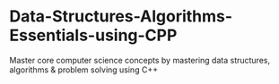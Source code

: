 # Data-Structures-Algorithms-Essentials-using-CPP
Master core computer science concepts by mastering data structures, algorithms &amp; problem solving using C++

